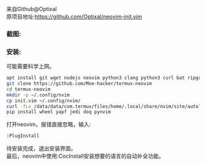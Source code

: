 来自Github@Optixal  
原项目地址:https://github.com/Optixal/neovim-init.vim
### 截图:

### 安装:  
可能需要科学上网。  
```sh
apt install git wget nodejs neovim python3 clang python3 curl bat ripgrep silversearcher-ag
git clone https://github.com/Moe-hacker/termux-neovim
cd termux-neovim
mkdir -p ~/.config/nvim
cp init.vim ~/.config/nvim/
curl -fLo /data/data/com.termux/files/home/.local/share/nvim/site/autoload/plug.vim --create-dirs https://raw.githubusercontent.com/junegunn/vim-plug/master/plug.vim
pip install wheel yapf jedi doq pynvim
```
打开neovim，报错直接忽略，输入:  
```sh
:PlugInstall
```
待安装完成，退出安装界面。  
最后，neovim中使用:CocInstall安装想要的语言的自动补全功能。
